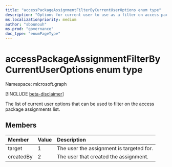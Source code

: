 ```yaml
---
title: "accessPackageAssignmentFilterByCurrentUserOptions enum type"
description: "Options for current user to use as a filter on access package assignments list."
ms.localizationpriority: medium
author: "sbounouh"
ms.prod: "governance"
doc_type: "enumPageType"
---
```


# accessPackageAssignmentFilterByCurrentUserOptions enum type

Namespace: microsoft.graph

[!INCLUDE [beta-disclaimer](../../includes/beta-disclaimer.md)]

The list of current user options that can be used to filter on the access package assignments list.

## Members
|Member|Value|Description|
|:---|:---|:---|
|target|1|The user the assignment is targeted for.|
|createdBy|2|The user that created the assignment.|
